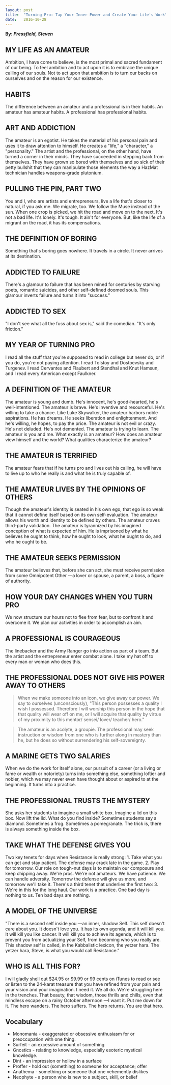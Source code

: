 ```yaml
---
layout: post
title:  "Turning Pro: Tap Your Inner Power and Create Your Life's Work"
date:   2016-10-28
---
```


**By: *Pressfield, Steven***

## MY LIFE AS AN AMATEUR 
Ambition, I have come to believe, is the most primal and sacred fundament of our being. To feel ambition and to act upon it is to embrace the unique calling of our souls. Not to act upon that ambition is to turn our backs on ourselves and on the reason for our existence. 

## HABITS 
The difference between an amateur and a professional is in their habits. An amateur has amateur habits. A professional has professional habits. 

## ART AND ADDICTION 
The amateur is an egotist. He takes the material of his personal pain and uses it to draw attention to himself. He creates a "life," a "character," a "personality." The artist and the professional, on the other hand, have turned a corner in their minds. They have succeeded in stepping back from themselves. They have grown so bored with themselves and so sick of their petty bullshit that they can manipulate those elements the way a HazMat technician handles weapons-grade plutonium. 

## PULLING THE PIN, PART TWO 
You and I, who are artists and entrepreneurs, live a life that's closer to natural, if you ask me. We migrate, too. We follow the Muse instead of the sun. When one crop is picked, we hit the road and move on to the next. It's not a bad life. It's lonely. It's tough. It ain't for everyone. But, like the life of a migrant on the road, it has its compensations. 

## THE DEFINITION OF BORING 
Something that's boring goes nowhere. It travels in a circle. It never arrives at its destination. 

## ADDICTED TO FAILURE 
There's a glamour to failure that has been mined for centuries by starving poets, romantic suicides, and other self-defined doomed souls. This glamour inverts failure and turns it into "success." 

## ADDICTED TO SEX 
"I don't see what all the fuss about sex is," said the comedian. "It's only friction." 

## MY YEAR OF TURNING PRO 
I read all the stuff that you're supposed to read in college but never do, or if you do, you're not paying attention. I read Tolstoy and Dostoevsky and Turgenev. I read Cervantes and Flaubert and Stendhal and Knut Hamsun, and I read every American except Faulkner. 

## A DEFINITION OF THE AMATEUR 
The amateur is young and dumb. He's innocent, he's good-hearted, he's well-intentioned. The amateur is brave. He's inventive and resourceful. He's willing to take a chance. Like Luke Skywalker, the amateur harbors noble aspirations. He has dreams. He seeks liberation and enlightenment. And he's willing, he hopes, to pay the price. The amateur is not evil or crazy. He's not deluded. He's not demented. The amateur is trying to learn. The amateur is you and me. What exactly is an amateur? How does an amateur view himself and the world? What qualities characterize the amateur?

## THE AMATEUR IS TERRIFIED 
The amateur fears that if he turns pro and lives out his calling, he will have to live up to who he really is and what he is truly capable of. 

## THE AMATEUR LIVES BY THE OPINIONS OF OTHERS 
Though the amateur's identity is seated in his own ego, that ego is so weak that it cannot define itself based on its own self-evaluation. The amateur allows his worth and identity to be defined by others. The amateur craves third-party validation. The amateur is tyrannized by his imagined conception of what is expected of him. He is imprisoned by what he believes he ought to think, how he ought to look, what he ought to do, and who he ought to be. 

## THE AMATEUR SEEKS PERMISSION 
The amateur believes that, before she can act, she must receive permission from some Omnipotent Other —a lover or spouse, a parent, a boss, a figure of authority. 

## HOW YOUR DAY CHANGES WHEN YOU TURN PRO 
We now structure our hours not to flee from fear, but to confront it and overcome it. We plan our activities in order to accomplish an aim. 

## A PROFESSIONAL IS COURAGEOUS 
The linebacker and the Army Ranger go into action as part of a team. But the artist and the entrepreneur enter combat alone. I take my hat off to every man or woman who does this. 

## THE PROFESSIONAL DOES NOT GIVE HIS POWER AWAY TO OTHERS 
> When we make someone into an icon, we give away our power. We say to ourselves (unconsciously), "This person possesses a quality I wish I possessed. Therefore I will worship this person in the hope that that quality will wear off on me, or I will acquire that quality by virtue of my proximity to this mentor/ sensei/ lover/ teacher/ hero." 

> The amateur is an acolyte, a groupie. The professional may seek instruction or wisdom from one who is further along in mastery than he, but he does so without surrendering his self-sovereignty. 

## A MARINE GETS TWO SALARIES 
When we do the work for itself alone, our pursuit of a career (or a living or fame or wealth or notoriety) turns into something else, something loftier and nobler, which we may never even have thought about or aspired to at the beginning. It turns into a practice. 

## THE PROFESSIONAL TRUSTS THE MYSTERY 
She asks her students to imagine a small white box. Imagine a lid on this box. Now lift the lid. What do you find inside? Sometimes students say a diamond. Sometimes a frog. Sometimes a pomegranate. The trick is, there is always something inside the box. 

## TAKE WHAT THE DEFENSE GIVES YOU 
Two key tenets for days when Resistance is really strong: 1. Take what you can get and stay patient. The defense may crack late in the game. 2. Play for tomorrow. Our role on tough-nut days is to maintain our composure and keep chipping away. We're pros. We're not amateurs. We have patience. We can handle adversity. Tomorrow the defense will give us more, and tomorrow we'll take it. There's a third tenet that underlies the first two: 3. We're in this for the long haul. Our work is a practice. One bad day is nothing to us. Ten bad days are nothing. 

## A MODEL OF THE UNIVERSE 
"There is a second self inside you —an inner, shadow Self. This self doesn't care about you. It doesn't love you. It has its own agenda, and it will kill you. It will kill you like cancer. It will kill you to achieve its agenda, which is to prevent you from actualizing your Self, from becoming who you really are. This shadow self is called, in the Kabbalistic lexicon, the yetzer hara. The yetzer hara, Steve, is what you would call Resistance."

## WHO IS ALL THIS FOR? 
I will gladly shell out $24.95 or $9.99 or 99 cents on iTunes to read or see or listen to the 24-karat treasure that you have refined from your pain and your vision and your imagination. I need it. We all do. We're struggling here in the trenches. That beauty, that wisdom, those thrills and chills, even that mindless escape on a rainy October afternoon —I want it. Put me down for it. The hero wanders. The hero suffers. The hero returns. You are that hero. 

## Vocabulary

- Monomania - exaggerated or obsessive enthusiasm for or preoccupation with one thing.
- Surfeit - an excessive amount of something
- Gnostics - relating to knowledge, especially esoteric mystical knowledge.
- Dint - an impression or hollow in a surface
- Proffer - hold out (something) to someone for acceptance; offer
- Anathema - something or someone that one vehemently dislikes
- Neophyte - a person who is new to a subject, skill, or belief
